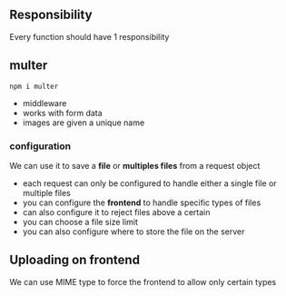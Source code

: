 

## Responsibility

Every function should have 1 responsibility

## multer

```
npm i multer
```

- middleware
- works with form data
- images are given a unique name

### configuration

We can use it to save a **file** or **multiples files** from a request object

- each request can only be configured to handle either a single file or multiple files
- you can configure the **frontend** to handle specific types of files
- can also configure it to reject files above a certain
- you can choose a file size limit
- you can also configure where to store the file on the server



## Uploading on frontend

We can use MIME type to force the frontend to allow only certain types

